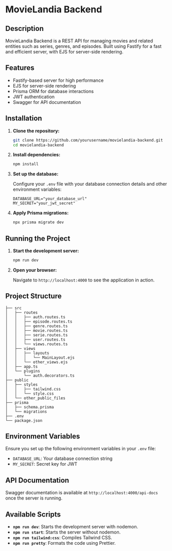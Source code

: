 # MovieLandia Backend

## Description

MovieLandia Backend is a REST API for managing movies and related entities such as series, genres, and episodes. Built using Fastify for a fast and efficient server, with EJS for server-side rendering.

## Features

-   Fastify-based server for high performance
-   EJS for server-side rendering
-   Prisma ORM for database interactions
-   JWT authentication
-   Swagger for API documentation

## Installation

1. **Clone the repository:**

    ```bash
    git clone https://github.com/yourusername/movielandia-backend.git
    cd movielandia-backend
    ```

2. **Install dependencies:**

    ```bash
    npm install
    ```

3. **Set up the database:**

    Configure your `.env` file with your database connection details and other environment variables:

    ```plaintext
    DATABASE_URL="your_database_url"
    MY_SECRET="your_jwt_secret"
    ```

4. **Apply Prisma migrations:**

    ```bash
    npx prisma migrate dev
    ```

## Running the Project

1. **Start the development server:**

    ```bash
    npm run dev
    ```

2. **Open your browser:**

    Navigate to `http://localhost:4000` to see the application in action.

## Project Structure

```plaintext
├── src
│   ├── routes
│   │   ├── auth.routes.ts
│   │   ├── episode.routes.ts
│   │   ├── genre.routes.ts
│   │   ├── movie.routes.ts
│   │   ├── serie.routes.ts
│   │   ├── user.routes.ts
│   │   └── views.routes.ts
│   ├── views
│   │   ├── layouts
│   │   │   └── MainLayout.ejs
│   │   └── other_views.ejs
│   ├── app.ts
│   └── plugins
│       └── auth.decorators.ts
├── public
│   ├── styles
│   │   ├── tailwind.css
│   │   └── style.css
│   └── other_public_files
├── prisma
│   ├── schema.prisma
│   └── migrations
├── .env
└── package.json
```

## Environment Variables

Ensure you set up the following environment variables in your `.env` file:

-   `DATABASE_URL`: Your database connection string
-   `MY_SECRET`: Secret key for JWT

## API Documentation

Swagger documentation is available at `http://localhost:4000/api-docs` once the server is running.

## Available Scripts

-   **`npm run dev`**: Starts the development server with nodemon.
-   **`npm run start`**: Starts the server without nodemon.
-   **`npm run tailwind:css`**: Compiles Tailwind CSS.
-   **`npm run pretty`**: Formats the code using Prettier.

```

```
